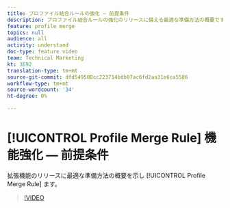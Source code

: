 ```yaml
---
title: プロファイル結合ルールの強化 — 前提条件
description: プロファイル結合ルールの強化のリリースに備える最適な準備方法の概要です。
feature: profile merge
topics: null
audience: all
activity: understand
doc-type: feature video
team: Technical Marketing
kt: 3692
translation-type: tm+mt
source-git-commit: dfd549508cc223714bdb07ac6fd2aa31e6ca5586
workflow-type: tm+mt
source-wordcount: '34'
ht-degree: 0%

---
```



# [!UICONTROL Profile Merge Rule] 機能強化 — 前提条件

拡張機能のリリースに最適な準備方法の概要を示し [!UICONTROL Profile Merge Rule] ます。

>[!VIDEO](https://video.tv.adobe.com/v/28971/?quality=12)
